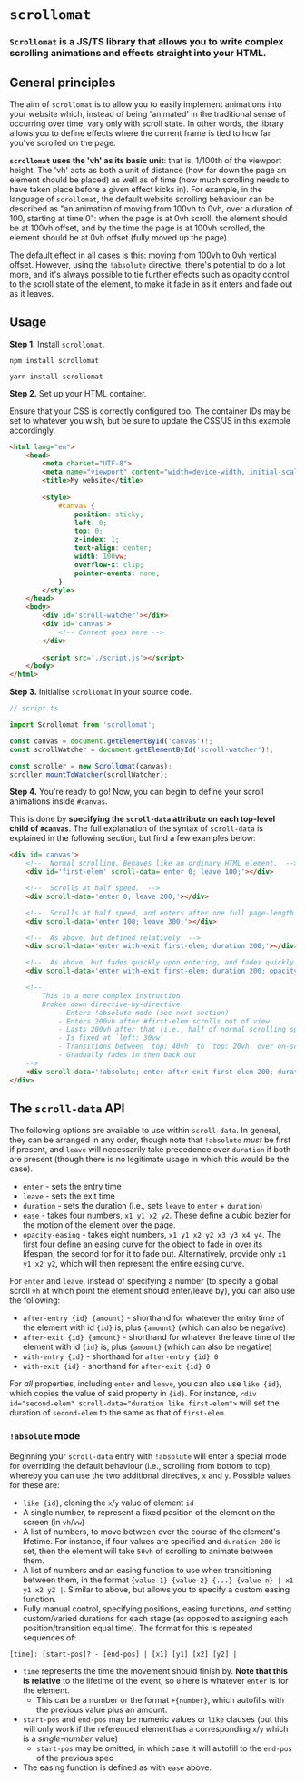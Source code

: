 # `scrollomat`

### `Scrollomat` is a JS/TS library that allows you to write complex scrolling animations and effects straight into your HTML.

## General principles

The aim of `scrollomat` is to allow you to easily implement animations into your website which, instead of being 'animated'
in the traditional sense of occurring over time, vary only with scroll state. In other words, the library allows you to
define effects where the current frame is tied to how far you've scrolled on the page.

**`scrollomat` uses the 'vh' as its basic unit**: that is, 1/100th of the viewport height. The 'vh' acts as both a unit
of distance (how far down the page an element should be placed) as well as of time (how much scrolling needs to have 
taken place before a given effect kicks in). For example, in the language of `scrollomat`, the default website scrolling
behaviour can be described as "an animation of moving from 100vh to 0vh, over a duration of 100, starting at time 0":
when the page is at 0vh scroll, the element should be at 100vh offset, and by the time the page is at 100vh scrolled,
the element should be at 0vh offset (fully moved up the page).

The default effect in all cases is this: moving from 100vh to 0vh vertical offset. However, using the `!absolute`
directive, there's potential to do a lot more, and it's always possible to tie further effects such as opacity control
to the scroll state of the element, to make it fade in as it enters and fade out as it leaves.

## Usage

**Step 1.** Install `scrollomat`.

```
npm install scrollomat

yarn install scrollomat
```

**Step 2.** Set up your HTML container.

Ensure that your CSS is correctly configured too. The container IDs may be set to whatever you wish, but be sure to update
the CSS/JS in this example accordingly.

```html
<html lang="en">
    <head>
        <meta charset="UTF-8">
        <meta name="viewport" content="width=device-width, initial-scale=1">
        <title>My website</title>
        
        <style>
            #canvas {
                position: sticky;
                left: 0;
                top: 0;
                z-index: 1;
                text-align: center;
                width: 100vw;
                overflow-x: clip;
                pointer-events: none;
            }
        </style>
    </head>
    <body>
        <div id='scroll-watcher'></div>
        <div id='canvas'>
            <!-- Content goes here -->
        </div>
        
        <script src='./script.js'></script>
    </body>
</html>
```

**Step 3.** Initialise `scrollomat` in your source code.

```typescript
// script.ts

import Scrollomat from 'scrollomat';

const canvas = document.getElementById('canvas')!;
const scrollWatcher = document.getElementById('scroll-watcher')!;

const scroller = new Scrollomat(canvas);
scroller.mountToWatcher(scrollWatcher);
```

**Step 4.** You're ready to go! Now, you can begin to define your scroll animations inside `#canvas`.

This is done by **specifying the `scroll-data` attribute on each top-level child of `#canvas`**. The full explanation of
the syntax of `scroll-data` is explained in the following section, but find a few examples below:

```html
<div id='canvas'>
    <!--  Normal scrolling. Behaves like an ordinary HTML element.  -->
    <div id='first-elem' scroll-data='enter 0; leave 100;'></div>

    <!--  Scrolls at half speed.  -->
    <div scroll-data='enter 0; leave 200;'></div>

    <!--  Scrolls at half speed, and enters after one full page-length of scrolling (i.e., after #first-elem has left)  -->
    <div scroll-data='enter 100; leave 300;'></div>

    <!--  As above, but defined relatively  -->
    <div scroll-data='enter with-exit first-elem; duration 200;'></div>

    <!--  As above, but fades quickly upon entering, and fades quickly out while leaving  -->
    <div scroll-data='enter with-exit first-elem; duration 200; opacity-easing 0 1 0 1 1 0 1 0;'></div>

    <!--  
        This is a more complex instruction.
        Broken down directive-by-directive:
            - Enters !absolute mode (see next section)
            - Enters 200vh after #first-elem scrolls out of view
            - Lasts 200vh after that (i.e., half of normal scrolling speed)
            - Is fixed at `left: 30vw`
            - Transitions between `top: 40vh` to `top: 20vh` over on-screen visibility period
            - Gradually fades in then back out
    -->
    <div scroll-data='!absolute; enter after-exit first-elem 200; duration 200; x 30; y 40 20; opacity-easing 0.3 0 0.3 1 0.7 0 0.7 1;'></div>
</div>
```

## The `scroll-data` API

The following options are available to use within `scroll-data`. In general, they can be arranged in any order, though
note that `!absolute` _must_ be first if present, and `leave` will necessarily take precedence over `duration` if both 
are present (though there is no legitimate usage in which this would be the case).

 - `enter` - sets the entry time
 - `leave` - sets the exit time
 - `duration` - sets the duration (i.e., sets `leave` to `enter` + `duration`)
 - `ease` - takes four numbers, `x1 y1 x2 y2`. These define a cubic bezier for the motion of the element over the page.
 - `opacity-easing` - takes eight numbers, `x1 y1 x2 y2 x3 y3 x4 y4`. The first four define an easing curve for the object to fade in over its lifespan, the second for for it to fade out. Alternatively, provide only `x1 y1 x2 y2`, which will then represent the entire easing curve.

For `enter` and `leave`, instead of specifying a number (to specify a global scroll `vh` at which point the element should enter/leave by), you can also use the following:

 - `after-entry {id} {amount}` - shorthand for whatever the entry time of the element with id `{id}` is, plus `{amount}` (which can also be negative)
 - `after-exit {id} {amount}` - shorthand for whatever the leave time of the element with id `{id}` is, plus `{amount}` (which can also be negative)
 - `with-entry {id}` - shorthand for `after-entry {id} 0`
 - `with-exit {id}` - shorthand for `after-exit {id} 0`

For _all_ properties, including `enter` and `leave`, you can also use `like {id}`, which copies the value of said property in `{id}`. For instance, `<div id="second-elem" scroll-data="duration like first-elem">` will set the duration of `second-elem` to the same as that of `first-elem`.

### `!absolute` mode

Beginning your `scroll-data` entry with `!absolute` will enter a special mode for overriding the default behaviour 
(i.e., scrolling from bottom to top), whereby you can use the two additional directives, `x` and `y`. Possible values for these are:

 - `like {id}`, cloning the `x`/`y` value of element `id`
 - A single number, to represent a fixed position of the element on the screen (in `vh`/`vw`)
 - A list of numbers, to move between over the course of the element's lifetime. For instance, if four values are specified and `duration 200` is set, then the element will take `50vh` of scrolling to animate between them.
 - A list of numbers and an easing function to use when transitioning between them, in the format `{value-1} {value-2} {...} {value-n} | x1 y1 x2 y2 |`. Similar to above, but allows you to specify a custom easing function.
 - Fully manual control, specifying positions, easing functions, _and_ setting custom/varied durations for each stage (as opposed to assigning each position/transition equal time). The format for this is repeated sequences of:

```
[time]: [start-pos]? - [end-pos] | [x1] [y1] [x2] [y2] |
```

 - `time` represents the time the movement should finish by. **Note that this is relative** to the lifetime of the event, so `0` here is whatever `enter` is for the element.
   - This can be a number or the format `+{number}`, which autofills with the previous value plus an amount.
 - `start-pos` and `end-pos` may be numeric values or `like` clauses (but this will only work if the referenced element has a corresponding `x`/`y` which is a _single-number_ value)
   - `start-pos` may be omitted, in which case it will autofill to the `end-pos` of the previous spec
 - The easing function is defined as with `ease` above.